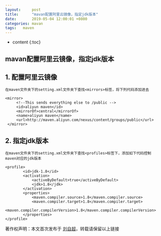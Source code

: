 ```yaml
---
layout:     post
title:      "mavan配置阿里云镜像，指定jdk版本"
date:       2019-05-04 12:00:01 +0800
categories:	mavan
tags:	maven
---
```


* content
{:toc}



## mavan配置阿里云镜像，指定jdk版本
## 1. 配置阿里云镜像

```
在maven文件夹下的setting.xml文件夹下查找<mirrors>标签，将下列代码添加进去
```

```
<mirror>
     <!--This sends everything else to /public -->
     <id>aliyun maven</id>
     <mirrorOf>central</mirrorOf>
     <name>aliyun maven</name>
     <url>http://maven.aliyun.com/nexus/content/groups/public</url>
 </mirror>
```

## 2. 指定jdk版本

```
在maven文件夹下的setting.xml文件夹下查找<profiles>标签下，添加如下代码控制maven对应的jdk版本
```

```
<profile>   
        <id>jdk-1.8</id>   
        <activation>   
            <activeByDefault>true</activeByDefault>   
            <jdk>1.8</jdk>   
        </activation>   
        <properties>   
            <maven.compiler.source>1.8</maven.compiler.source>   
            <maven.compiler.target>1.8</maven.compiler.target>   
            <maven.compiler.compilerVersion>1.8</maven.compiler.compilerVersion>   
        </properties>   
</profile>
```

著作权声明：本文首次发布于 [刘自超](https://liuwc.xyz)，转载请保留以上链接    